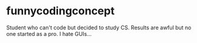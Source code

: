 # funnycodingconcept
Student who can't code but decided to study CS. Results are awful but no one started as a pro. I hate GUIs...
